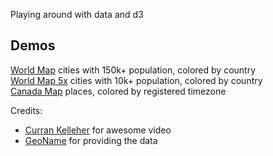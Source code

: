Playing around with data and d3

## Demos
[World Map](http://sunakujira1.github.io/d3_colored_map/) cities with 150k+ population, colored by country  
[World Map 5x](http://sunakujira1.github.io/d3_colored_map/5x.html) cities with 10k+ population, colored by country  
[Canada Map](http://sunakujira1.github.io/d3_colored_map/CA.html) places, colored by registered timezone  
 

Credits:
* [Curran Kelleher](https://www.youtube.com/watch?v=8jvoTV54nXw) for awesome video
* [GeoName](http://download.geonames.org/export/dump/) for providing the data
